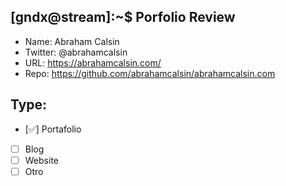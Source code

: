 ## [gndx@stream]:~$ Porfolio Review

- Name: Abraham Calsin
- Twitter: @abrahamcalsin
- URL: https://abrahamcalsin.com/
- Repo: https://github.com/abrahamcalsin/abrahamcalsin.com

## Type:
  - [✅] Portafolio
  - [ ] Blog
  - [ ] Website
  - [ ] Otro
